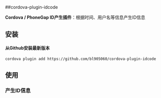 ##cordova-plugin-idcode

**Cordova / PhoneGap ID产生插件**：根据时间、用户名等信息产生ID信息

## 安装

#### 从Github安装最新版本

```
cordova plugin add https://github.com/bl905060/cordova-plugin-idcode
```

## 使用

### 产生ID信息